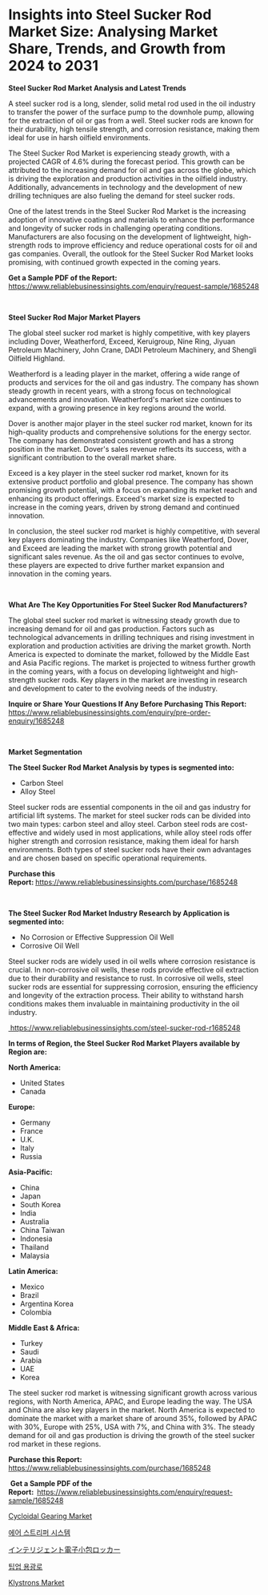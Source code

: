 <p><h1>Insights into Steel Sucker Rod Market Size: Analysing Market Share, Trends, and Growth from 2024 to 2031</h1></p><p><strong>Steel Sucker Rod Market Analysis and Latest Trends</strong></p>
<p><p>A steel sucker rod is a long, slender, solid metal rod used in the oil industry to transfer the power of the surface pump to the downhole pump, allowing for the extraction of oil or gas from a well. Steel sucker rods are known for their durability, high tensile strength, and corrosion resistance, making them ideal for use in harsh oilfield environments.</p><p>The Steel Sucker Rod Market is experiencing steady growth, with a projected CAGR of 4.6% during the forecast period. This growth can be attributed to the increasing demand for oil and gas across the globe, which is driving the exploration and production activities in the oilfield industry. Additionally, advancements in technology and the development of new drilling techniques are also fueling the demand for steel sucker rods.</p><p>One of the latest trends in the Steel Sucker Rod Market is the increasing adoption of innovative coatings and materials to enhance the performance and longevity of sucker rods in challenging operating conditions. Manufacturers are also focusing on the development of lightweight, high-strength rods to improve efficiency and reduce operational costs for oil and gas companies. Overall, the outlook for the Steel Sucker Rod Market looks promising, with continued growth expected in the coming years.</p></p>
<p><strong>Get a Sample PDF of the Report:&nbsp;</strong> <a href="https://www.reliablebusinessinsights.com/enquiry/request-sample/1685248">https://www.reliablebusinessinsights.com/enquiry/request-sample/1685248</a></p>
<p>&nbsp;</p>
<p><strong>Steel Sucker Rod Major Market Players</strong></p>
<p><p>The global steel sucker rod market is highly competitive, with key players including Dover, Weatherford, Exceed, Keruigroup, Nine Ring, Jiyuan Petroleum Machinery, John Crane, DADI Petroleum Machinery, and Shengli Oilfield Highland. </p><p>Weatherford is a leading player in the market, offering a wide range of products and services for the oil and gas industry. The company has shown steady growth in recent years, with a strong focus on technological advancements and innovation. Weatherford's market size continues to expand, with a growing presence in key regions around the world.</p><p>Dover is another major player in the steel sucker rod market, known for its high-quality products and comprehensive solutions for the energy sector. The company has demonstrated consistent growth and has a strong position in the market. Dover's sales revenue reflects its success, with a significant contribution to the overall market share.</p><p>Exceed is a key player in the steel sucker rod market, known for its extensive product portfolio and global presence. The company has shown promising growth potential, with a focus on expanding its market reach and enhancing its product offerings. Exceed's market size is expected to increase in the coming years, driven by strong demand and continued innovation.</p><p>In conclusion, the steel sucker rod market is highly competitive, with several key players dominating the industry. Companies like Weatherford, Dover, and Exceed are leading the market with strong growth potential and significant sales revenue. As the oil and gas sector continues to evolve, these players are expected to drive further market expansion and innovation in the coming years.</p></p>
<p>&nbsp;</p>
<p><strong>What Are The Key Opportunities For Steel Sucker Rod Manufacturers?</strong></p>
<p><p>The global steel sucker rod market is witnessing steady growth due to increasing demand for oil and gas production. Factors such as technological advancements in drilling techniques and rising investment in exploration and production activities are driving the market growth. North America is expected to dominate the market, followed by the Middle East and Asia Pacific regions. The market is projected to witness further growth in the coming years, with a focus on developing lightweight and high-strength sucker rods. Key players in the market are investing in research and development to cater to the evolving needs of the industry.</p></p>
<p><strong>Inquire or Share Your Questions If Any Before Purchasing This Report:</strong> <a href="https://www.reliablebusinessinsights.com/enquiry/pre-order-enquiry/1685248">https://www.reliablebusinessinsights.com/enquiry/pre-order-enquiry/1685248</a></p>
<p>&nbsp;</p>
<p><strong>Market Segmentation</strong></p>
<p><strong>The Steel Sucker Rod Market Analysis by types is segmented into:</strong></p>
<p><ul><li>Carbon Steel</li><li>Alloy Steel</li></ul></p>
<p><p>Steel sucker rods are essential components in the oil and gas industry for artificial lift systems. The market for steel sucker rods can be divided into two main types: carbon steel and alloy steel. Carbon steel rods are cost-effective and widely used in most applications, while alloy steel rods offer higher strength and corrosion resistance, making them ideal for harsh environments. Both types of steel sucker rods have their own advantages and are chosen based on specific operational requirements.</p></p>
<p><strong>Purchase this Report:&nbsp;</strong><a href="https://www.reliablebusinessinsights.com/purchase/1685248">https://www.reliablebusinessinsights.com/purchase/1685248</a></p>
<p>&nbsp;</p>
<p><strong>The Steel Sucker Rod Market Industry Research by Application is segmented into:</strong></p>
<p><ul><li>No Corrosion or Effective Suppression Oil Well</li><li>Corrosive Oil Well</li></ul></p>
<p><p>Steel sucker rods are widely used in oil wells where corrosion resistance is crucial. In non-corrosive oil wells, these rods provide effective oil extraction due to their durability and resistance to rust. In corrosive oil wells, steel sucker rods are essential for suppressing corrosion, ensuring the efficiency and longevity of the extraction process. Their ability to withstand harsh conditions makes them invaluable in maintaining productivity in the oil industry.</p></p>
<p><a href="https://www.reliablebusinessinsights.com/steel-sucker-rod-r1685248">&nbsp;https://www.reliablebusinessinsights.com/steel-sucker-rod-r1685248</a></p>
<p><strong>In terms of Region, the Steel Sucker Rod Market Players available by Region are:</strong></p>
<p>
    <p> <strong> North America: </strong>
        <ul>
            <li>United States</li>
            <li>Canada</li>
        </ul>
        </p> 
    <p> <strong> Europe: </strong>
        <ul>
            <li>Germany</li>
            <li>France</li>
            <li>U.K.</li>
            <li>Italy</li>
            <li>Russia</li>
        </ul>
        </p> 
    <p> <strong> Asia-Pacific: </strong>
        <ul>
            <li>China</li>
            <li>Japan</li>
            <li>South Korea</li>
            <li>India</li>
            <li>Australia</li>
            <li>China Taiwan</li>
            <li>Indonesia</li>
            <li>Thailand</li>
            <li>Malaysia</li>
        </ul>
        </p> 
    <p> <strong> Latin America: </strong>
        <ul>
            <li>Mexico</li>
            <li>Brazil</li>
            <li>Argentina Korea</li>
            <li>Colombia</li>
        </ul>
        </p> 
    <p> <strong> Middle East & Africa: </strong>
        <ul>
            <li>Turkey</li>
            <li>Saudi</li>
            <li>Arabia</li>
            <li>UAE</li>
            <li>Korea</li>
        </ul>
    </p>
    </p>
<p><p>The steel sucker rod market is witnessing significant growth across various regions, with North America, APAC, and Europe leading the way. The USA and China are also key players in the market. North America is expected to dominate the market with a market share of around 35%, followed by APAC with 30%, Europe with 25%, USA with 7%, and China with 3%. The steady demand for oil and gas production is driving the growth of the steel sucker rod market in these regions.</p></p>
<p><strong>Purchase this Report: </strong><a href="https://www.reliablebusinessinsights.com/purchase/1685248">https://www.reliablebusinessinsights.com/purchase/1685248</a></p>
<p>&nbsp;<strong>Get a Sample PDF of the Report:&nbsp;&nbsp;</strong><a href="https://www.reliablebusinessinsights.com/enquiry/request-sample/1685248">https://www.reliablebusinessinsights.com/enquiry/request-sample/1685248</a></p>
<p><strong></strong></p>
<p><p><a href="https://github.com/amapolalg/Market-Research-Report-List-1/blob/main/cycloidal-gearing-market.md">Cycloidal Gearing Market</a></p><p><a href="https://github.com/lkwggful07722/Market-Research-Report-List-2/blob/main/8946797167620.md">에어 스트리퍼 시스템</a></p><p><a href="https://github.com/KenyonJohns/Market-Research-Report-List-1/blob/main/2799437156629.md">インテリジェント電子小包ロッカー</a></p><p><a href="https://github.com/nigaleamar09/Market-Research-Report-List-1/blob/main/3015719167619.md">팁업 용광로</a></p><p><a href="https://github.com/LibbySpencer2018/Market-Research-Report-List-1/blob/main/klystrons-market.md">Klystrons Market</a></p></p>